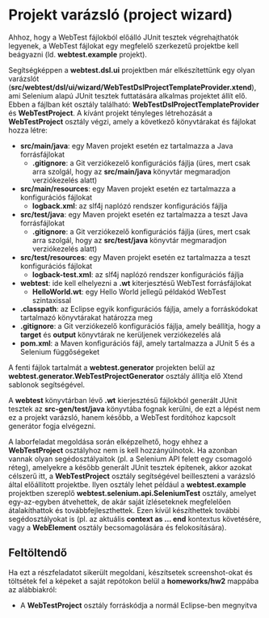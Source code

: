 # Projekt varázsló (project wizard)

Ahhoz, hogy a WebTest fájlokból előálló JUnit tesztek végrehajthatók legyenek, a WebTest fájlokat egy megfelelő szerkezetű projektbe kell beágyazni (ld. **webtest.example** projekt).

Segítségképpen a **webtest.dsl.ui** projektben már elkészítettünk egy olyan varázslót (**src/webtest/dsl/ui/wizard/WebTestDslProjectTemplateProvider.xtend**), ami Selenium alapú JUnit tesztek futtatására alkalmas projektet állít elő. Ebben a fájlban két osztály található: **WebTestDslProjectTemplateProvider** és **WebTestProject**. A kívánt projekt tényleges létrehozását a **WebTestProject** osztály végzi, amely a következő könyvtárakat és fájlokat hozza létre:

* **src/main/java**: egy Maven projekt esetén ez tartalmazza a Java forrásfájlokat
  * **.gitignore**: a Git verziókezelő konfigurációs fájlja (üres, mert csak arra szolgál, hogy az **src/main/java** könyvtár megmaradjon verziókezelés alatt)
* **src/main/resources**: egy Maven projekt esetén ez tartalmazza a konfigurációs fájlokat
  * **logback.xml**: az slf4j naplózó rendszer konfigurációs fájlja
* **src/test/java**: egy Maven projekt esetén ez tartalmazza a teszt Java forrásfájlokat
  * **.gitignore**: a Git verziókezelő konfigurációs fájlja (üres, mert csak arra szolgál, hogy az **src/test/java** könyvtár megmaradjon verziókezelés alatt)
* **src/test/resources**: egy Maven projekt esetén ez tartalmazza a teszt konfigurációs fájlokat
  * **logback-test.xml**: az slf4j naplózó rendszer konfigurációs fájlja
* **webtest**: ide kell elhelyezni a **.wt** kiterjesztésű WebTest forrásfájlokat
  * **HelloWorld.wt**: egy Hello World jellegű példakód WebTest szintaxissal
* **.classpath**: az Eclipse egyik konfigurációs fájlja, amely a forráskódokat tartalmazó könyvtárakat határozza meg
* **.gitignore**: a Git verziókezelő konfigurációs fájlja, amely beállítja, hogy a **target** és **output** könyvtárak ne kerüljenek verziókezelés alá
* **pom.xml**: a Maven konfigurációs fájl, amely tartalmazza a JUnit 5 és a Selenium függőségeket

A fenti fájlok tartalmát a **webtest.generator** projekten belül az **webtest.generator.WebTestProjectGenerator** osztály állítja elő Xtend sablonok segítségével.

A **webtest** könyvtárban lévő **.wt** kierjesztésű fájlokból generált JUnit tesztek az **src-gen/test/java** könyvtába fognak kerülni, de ezt a lépést nem ez a projekt varázsló, hanem később, a WebTest fordítóhoz kapcsolt generátor fogja elvégezni.

A laborfeladat megoldása során elképzelhető, hogy ehhez a **WebTestProject** osztályhoz nem is kell hozzányúlnotok. Ha azonban vannak olyan segédosztályaitok (pl. a Selenium API felett egy csomagoló réteg), amelyekre a később generált JUnit tesztek építenek, akkor azokat célszerű itt, a **WebTestProject** osztály segítségével beilleszteni a varázsló által előállított projektbe. Ilyen osztály lehet például a **webtest.example** projektben szereplő **webtest.selenium.api.SeleniumTest** osztály, amelyet egy-az-egyben átvehettek, de akár saját ízléseteknek megfelelően átalakíthattok és továbbfejleszthettek. Ezen kívül készíthettek további segédosztályokat is (pl. az aktuális **context as ... end** kontextus követésére, vagy a **WebElement** osztály becsomagolására és felokosítására).

## Feltöltendő

Ha ezt a részfeladatot sikerült megoldani, készítsetek screenshot-okat és töltsétek fel a képeket a saját repótokon belül a **homeworks/hw2** mappába az alábbiakról:

* A **WebTestProject** osztály forráskódja a normál Eclipse-ben megnyitva
